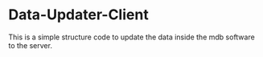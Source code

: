 # Data-Updater-Client
This is a simple structure code to update the data inside the mdb software to the server.
